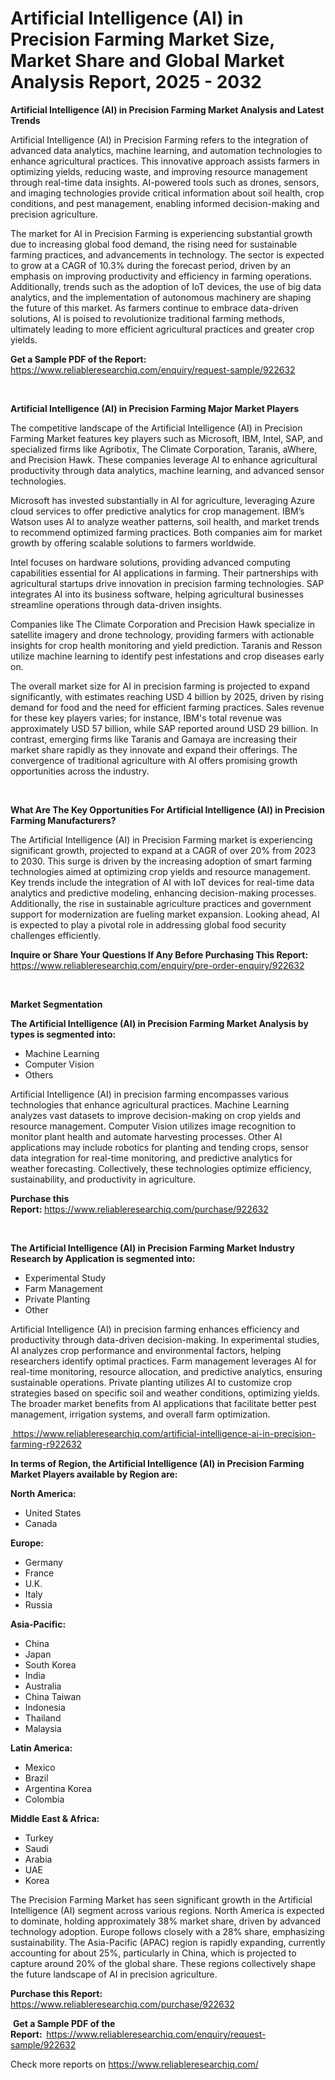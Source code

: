 <p><h1>Artificial Intelligence (AI) in Precision Farming Market Size, Market Share and Global Market Analysis Report, 2025 - 2032</h1></p><p><strong>Artificial Intelligence (AI) in Precision Farming Market Analysis and Latest Trends</strong></p>
<p><p>Artificial Intelligence (AI) in Precision Farming refers to the integration of advanced data analytics, machine learning, and automation technologies to enhance agricultural practices. This innovative approach assists farmers in optimizing yields, reducing waste, and improving resource management through real-time data insights. AI-powered tools such as drones, sensors, and imaging technologies provide critical information about soil health, crop conditions, and pest management, enabling informed decision-making and precision agriculture.</p><p>The market for AI in Precision Farming is experiencing substantial growth due to increasing global food demand, the rising need for sustainable farming practices, and advancements in technology. The sector is expected to grow at a CAGR of 10.3% during the forecast period, driven by an emphasis on improving productivity and efficiency in farming operations. Additionally, trends such as the adoption of IoT devices, the use of big data analytics, and the implementation of autonomous machinery are shaping the future of this market. As farmers continue to embrace data-driven solutions, AI is poised to revolutionize traditional farming methods, ultimately leading to more efficient agricultural practices and greater crop yields.</p></p>
<p><strong>Get a Sample PDF of the Report:&nbsp;</strong> <a href="https://www.reliableresearchiq.com/enquiry/request-sample/922632?utm_campaign=2456&utm_medium=2&utm_source=Github&utm_content=ia&utm_term=11032025&utm_id=artificial-intelligence-ai-in-precision-farming">https://www.reliableresearchiq.com/enquiry/request-sample/922632</a></p>
<p>&nbsp;</p>
<p><strong>Artificial Intelligence (AI) in Precision Farming Major Market Players</strong></p>
<p><p>The competitive landscape of the Artificial Intelligence (AI) in Precision Farming Market features key players such as Microsoft, IBM, Intel, SAP, and specialized firms like Agribotix, The Climate Corporation, Taranis, aWhere, and Precision Hawk. These companies leverage AI to enhance agricultural productivity through data analytics, machine learning, and advanced sensor technologies.</p><p>Microsoft has invested substantially in AI for agriculture, leveraging Azure cloud services to offer predictive analytics for crop management. IBM’s Watson uses AI to analyze weather patterns, soil health, and market trends to recommend optimized farming practices. Both companies aim for market growth by offering scalable solutions to farmers worldwide.</p><p>Intel focuses on hardware solutions, providing advanced computing capabilities essential for AI applications in farming. Their partnerships with agricultural startups drive innovation in precision farming technologies. SAP integrates AI into its business software, helping agricultural businesses streamline operations through data-driven insights.</p><p>Companies like The Climate Corporation and Precision Hawk specialize in satellite imagery and drone technology, providing farmers with actionable insights for crop health monitoring and yield prediction. Taranis and Resson utilize machine learning to identify pest infestations and crop diseases early on.</p><p>The overall market size for AI in precision farming is projected to expand significantly, with estimates reaching USD 4 billion by 2025, driven by rising demand for food and the need for efficient farming practices. Sales revenue for these key players varies; for instance, IBM's total revenue was approximately USD 57 billion, while SAP reported around USD 29 billion. In contrast, emerging firms like Taranis and Gamaya are increasing their market share rapidly as they innovate and expand their offerings. The convergence of traditional agriculture with AI offers promising growth opportunities across the industry.</p></p>
<p>&nbsp;</p>
<p><strong>What Are The Key Opportunities For Artificial Intelligence (AI) in Precision Farming Manufacturers?</strong></p>
<p><p>The Artificial Intelligence (AI) in Precision Farming market is experiencing significant growth, projected to expand at a CAGR of over 20% from 2023 to 2030. This surge is driven by the increasing adoption of smart farming technologies aimed at optimizing crop yields and resource management. Key trends include the integration of AI with IoT devices for real-time data analytics and predictive modeling, enhancing decision-making processes. Additionally, the rise in sustainable agriculture practices and government support for modernization are fueling market expansion. Looking ahead, AI is expected to play a pivotal role in addressing global food security challenges efficiently.</p></p>
<p><strong>Inquire or Share Your Questions If Any Before Purchasing This Report:</strong> <a href="https://www.reliableresearchiq.com/enquiry/pre-order-enquiry/922632?utm_campaign=2456&utm_medium=2&utm_source=Github&utm_content=ia&utm_term=11032025&utm_id=artificial-intelligence-ai-in-precision-farming">https://www.reliableresearchiq.com/enquiry/pre-order-enquiry/922632</a></p>
<p>&nbsp;</p>
<p><strong>Market Segmentation</strong></p>
<p><strong>The Artificial Intelligence (AI) in Precision Farming Market Analysis by types is segmented into:</strong></p>
<p><ul><li>Machine Learning</li><li>Computer Vision</li><li>Others</li></ul></p>
<p><p>Artificial Intelligence (AI) in precision farming encompasses various technologies that enhance agricultural practices. Machine Learning analyzes vast datasets to improve decision-making on crop yields and resource management. Computer Vision utilizes image recognition to monitor plant health and automate harvesting processes. Other AI applications may include robotics for planting and tending crops, sensor data integration for real-time monitoring, and predictive analytics for weather forecasting. Collectively, these technologies optimize efficiency, sustainability, and productivity in agriculture.</p></p>
<p><strong>Purchase this Report:&nbsp;</strong><a href="https://www.reliableresearchiq.com/purchase/922632?utm_campaign=2456&utm_medium=2&utm_source=Github&utm_content=ia&utm_term=11032025&utm_id=artificial-intelligence-ai-in-precision-farming">https://www.reliableresearchiq.com/purchase/922632</a></p>
<p>&nbsp;</p>
<p><strong>The Artificial Intelligence (AI) in Precision Farming Market Industry Research by Application is segmented into:</strong></p>
<p><ul><li>Experimental Study</li><li>Farm Management</li><li>Private Planting</li><li>Other</li></ul></p>
<p><p>Artificial Intelligence (AI) in precision farming enhances efficiency and productivity through data-driven decision-making. In experimental studies, AI analyzes crop performance and environmental factors, helping researchers identify optimal practices. Farm management leverages AI for real-time monitoring, resource allocation, and predictive analytics, ensuring sustainable operations. Private planting utilizes AI to customize crop strategies based on specific soil and weather conditions, optimizing yields. The broader market benefits from AI applications that facilitate better pest management, irrigation systems, and overall farm optimization.</p></p>
<p><a href="https://www.reliableresearchiq.com/artificial-intelligence-ai-in-precision-farming-r922632?utm_campaign=2456&utm_medium=2&utm_source=Github&utm_content=ia&utm_term=11032025&utm_id=artificial-intelligence-ai-in-precision-farming">&nbsp;https://www.reliableresearchiq.com/artificial-intelligence-ai-in-precision-farming-r922632</a></p>
<p><strong>In terms of Region, the Artificial Intelligence (AI) in Precision Farming Market Players available by Region are:</strong></p>
<p>
    <p> <strong> North America: </strong>
        <ul>
            <li>United States</li>
            <li>Canada</li>
        </ul>
        </p> 
    <p> <strong> Europe: </strong>
        <ul>
            <li>Germany</li>
            <li>France</li>
            <li>U.K.</li>
            <li>Italy</li>
            <li>Russia</li>
        </ul>
        </p> 
    <p> <strong> Asia-Pacific: </strong>
        <ul>
            <li>China</li>
            <li>Japan</li>
            <li>South Korea</li>
            <li>India</li>
            <li>Australia</li>
            <li>China Taiwan</li>
            <li>Indonesia</li>
            <li>Thailand</li>
            <li>Malaysia</li>
        </ul>
        </p> 
    <p> <strong> Latin America: </strong>
        <ul>
            <li>Mexico</li>
            <li>Brazil</li>
            <li>Argentina Korea</li>
            <li>Colombia</li>
        </ul>
        </p> 
    <p> <strong> Middle East & Africa: </strong>
        <ul>
            <li>Turkey</li>
            <li>Saudi</li>
            <li>Arabia</li>
            <li>UAE</li>
            <li>Korea</li>
        </ul>
    </p>
    </p>
<p><p>The Precision Farming Market has seen significant growth in the Artificial Intelligence (AI) segment across various regions. North America is expected to dominate, holding approximately 38% market share, driven by advanced technology adoption. Europe follows closely with a 28% share, emphasizing sustainability. The Asia-Pacific (APAC) region is rapidly expanding, currently accounting for about 25%, particularly in China, which is projected to capture around 20% of the global share. These regions collectively shape the future landscape of AI in precision agriculture.</p></p>
<p><strong>Purchase this Report: </strong><a href="https://www.reliableresearchiq.com/purchase/922632?utm_campaign=2456&utm_medium=2&utm_source=Github&utm_content=ia&utm_term=11032025&utm_id=artificial-intelligence-ai-in-precision-farming">https://www.reliableresearchiq.com/purchase/922632</a></p>
<p>&nbsp;<strong>Get a Sample PDF of the Report:&nbsp;&nbsp;</strong><a href="https://www.reliableresearchiq.com/enquiry/request-sample/922632?utm_campaign=2456&utm_medium=2&utm_source=Github&utm_content=ia&utm_term=11032025&utm_id=artificial-intelligence-ai-in-precision-farming">https://www.reliableresearchiq.com/enquiry/request-sample/922632</a></p>
<p><strong></strong></p>
<p>Check more reports on <a href="https://www.reliableresearchiq.com/?utm_campaign=2456&utm_medium=2&utm_source=Github&utm_content=ia&utm_term=11032025&utm_id=artificial-intelligence-ai-in-precision-farming">https://www.reliableresearchiq.com/</a></p>